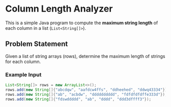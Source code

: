 # Column Length Analyzer

This is a simple Java program to compute the **maximum string length** of each column in a list (`List<String[]>`).

## Problem Statement

Given a list of string arrays (rows), determine the maximum length of strings for each column.

### Example Input

```java
List<String[]> rows = new ArrayList<>();
rows.add(new String[]{"abcdqw", "aafdcw4ffs", "ddheehed", "ddwq43334"});
rows.add(new String[]{"ab", "acbdw", "dddddddddd", "fdfdfdfdffe333d"});
rows.add(new String[]{"fdswddddd", "ab", "dddd", "ddd3dffff3"});
